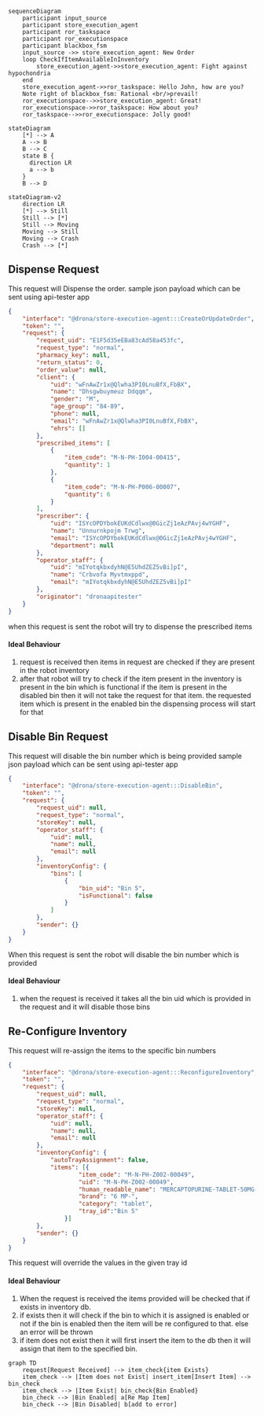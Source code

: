 ```mermaid
sequenceDiagram
    participant input_source
    participant store_execution_agent
    participant ror_taskspace
    participant ror_executionspace
    participant blackbox_fsm
    input_source ->> store_execution_agent: New Order
    loop CheckIfItemAvailableInInventory
        store_execution_agent->>store_execution_agent: Fight against hypochondria
    end
    store_execution_agent->>ror_taskspace: Hello John, how are you?
    Note right of blackbox_fsm: Rational <br/>prevail!
    ror_executionspace-->>store_execution_agent: Great!
    ror_executionspace->>ror_taskspace: How about you?
    ror_taskspace-->>ror_executionspace: Jolly good!
```

```mermaid
stateDiagram
    [*] --> A
    A --> B
    B --> C
    state B {
      direction LR
      a --> b
    }
    B --> D
```

```mermaid
stateDiagram-v2
    direction LR
    [*] --> Still
    Still --> [*]
    Still --> Moving
    Moving --> Still
    Moving --> Crash
    Crash --> [*]
```

## Dispense Request
This request will Dispense the order.
sample json payload which can be sent using api-tester app

```json
{
    "interface": "@drona/store-execution-agent:::CreateOrUpdateOrder",
    "token": "",
    "request": {
        "request_uid": "E1F5d35eEBa83cAd58a453fc",
        "request_type": "normal",
        "pharmacy_key": null,
        "return_status": 0,
        "order_value": null,
        "client": {
            "uid": "wFnAwZr1x@Qlwha3PI0LnuBfX,FbBX",
            "name": "Dhsgwbuymeuz Ddqqm",
            "gender": "M",
            "age_group": "84-89",
            "phone": null,
            "email": "wFnAwZr1x@Qlwha3PI0LnuBfX,FbBX",
            "ehrs": []
        },
        "prescribed_items": [
            {
                "item_code": "M-N-PH-I004-00415",
                "quantity": 1
            },
            {
                "item_code": "M-N-PH-P006-00007",
                "quantity": 6
            }
        ],
        "prescriber": {
            "uid": "ISYcOPDYbokEUKdCdlwx@0GicZj1eAzPAvj4wYGHF",
            "name": "Unnurnkpojm Trwg",
            "email": "ISYcOPDYbokEUKdCdlwx@0GicZj1eAzPAvj4wYGHF",
            "department": null
        },
        "operator_staff": {
            "uid": "mIYotqkbxdyhN@E5UhdZEZ5vBi]pI",
            "name": "Crbvofa Myvtmxppd",
            "email": "mIYotqkbxdyhN@E5UhdZEZ5vBi]pI"
        },
        "originator": "dronaapitester"
    }
}
```

when this request is sent the robot will try to dispense the prescribed items

#### Ideal Behaviour 
1. request is received then items in request are checked if they are present in the robot inventory
2. after that robot will try to check if the item present in the inventory is present in the bin which is functional if the item is present in the disabled bin then it will not take the request for that item. the requested item which is present in the enabled bin the dispensing process will start for that


## Disable Bin Request
This request will disable the bin number which is being provided
sample json payload which can be sent using api-tester app
```json
{
    "interface": "@drona/store-execution-agent:::DisableBin",
    "token": "",
    "request": {
        "request_uid": null,
        "request_type": "normal",
        "storeKey": null,
        "operator_staff": {
            "uid": null,
            "name": null,
            "email": null
        },
        "inventoryConfig": {
            "bins": [
                {
                    "bin_uid": "Bin 5",
                    "isFunctional": false
                }
            ]
        },
        "sender": {}
    }
}
```

When this request is sent the robot will disable the bin number which is provided 

#### Ideal Behaviour
1. when the request is received it takes all the bin uid which is provided in the request and it will disable those bins


## Re-Configure Inventory
This request will re-assign the items to the specific bin numbers

```json
{
    "interface": "@drona/store-execution-agent:::ReconfigureInventory",
    "token": "",
    "request": {
        "request_uid": null,
        "request_type": "normal",
        "storeKey": null,
        "operator_staff": {
            "uid": null,
            "name": null,
            "email": null
        },
        "inventoryConfig": {
            "autoTrayAssignment": false,
            "items": [{
                    "item_code": "M-N-PH-Z002-00049",
                    "uid": "M-N-PH-Z002-00049",
                    "human_readable_name": "MERCAPTOPURINE-TABLET-50MG-6 MP-",
                    "brand": "6 MP-",
                    "category": "tablet",
                    "tray_id":"Bin 5"
                }]
        },
        "sender": {}
    }
}
```

This request will override the values in the given tray id

#### Ideal Behaviour
1. When the request is received the items provided will be checked that if exists in inventory db.
2. if exists then it will check if the bin to which it is assigned is enabled or not if the bin is enabled then the item will be re configured to that.
else an error will be thrown
3. if item does not exist then it will first insert the item to the db then it will assign that item to the specified bin.

```mermaid
graph TD
    request[Request Received] --> item_check{item Exists}
    item_check --> |Item does not Exist| insert_item[Insert Item] --> bin_check
    item_check --> |Item Exist| bin_check{Bin Enabled}
    bin_check --> |Bin Enabled| a[Re Map Item]
    bin_check --> |Bin Disabled| b[add to error]
```